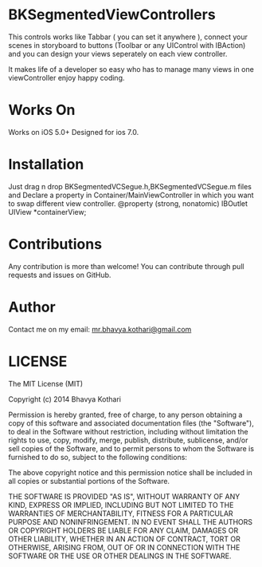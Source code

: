 BKSegmentedViewControllers
==========================
This controls works like Tabbar ( you can set it anywhere ), connect your scenes in storyboard to buttons (Toolbar or any UIControl with IBAction) and you can design your views seperately on each view controller. 

It makes life of a developer so easy who has to manage many views in one viewController enjoy happy coding.


Works On
=======================
Works on iOS 5.0+ Designed for ios 7.0.


Installation
=======================
Just drag n drop BKSegmentedVCSegue.h,BKSegmentedVCSegue.m files 
and Declare a property in Container/MainViewController in which you want to swap different view controller.
@property (strong, nonatomic) IBOutlet UIView *containerView;


Contributions
=======================
Any contribution is more than welcome! You can contribute through pull requests and issues on GitHub.


Author
=======================
Contact me on my email: mr.bhavya.kothari@gmail.com


LICENSE
=======================
The MIT License (MIT)
 
 Copyright (c) 2014 Bhavya Kothari
 
 Permission is hereby granted, free of charge, to any person obtaining a copy of
 this software and associated documentation files (the "Software"), to deal in
 the Software without restriction, including without limitation the rights to
 use, copy, modify, merge, publish, distribute, sublicense, and/or sell copies of
 the Software, and to permit persons to whom the Software is furnished to do so,
 subject to the following conditions:
 
 The above copyright notice and this permission notice shall be included in all
 copies or substantial portions of the Software.
 
 THE SOFTWARE IS PROVIDED "AS IS", WITHOUT WARRANTY OF ANY KIND, EXPRESS OR
 IMPLIED, INCLUDING BUT NOT LIMITED TO THE WARRANTIES OF MERCHANTABILITY, FITNESS
 FOR A PARTICULAR PURPOSE AND NONINFRINGEMENT. IN NO EVENT SHALL THE AUTHORS OR
 COPYRIGHT HOLDERS BE LIABLE FOR ANY CLAIM, DAMAGES OR OTHER LIABILITY, WHETHER
 IN AN ACTION OF CONTRACT, TORT OR OTHERWISE, ARISING FROM, OUT OF OR IN
 CONNECTION WITH THE SOFTWARE OR THE USE OR OTHER DEALINGS IN THE SOFTWARE.
